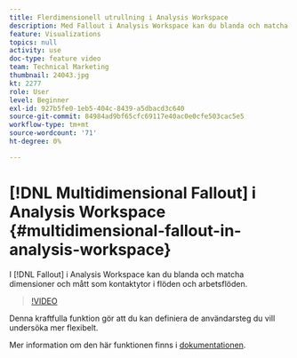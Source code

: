```yaml
---
title: Flerdimensionell utrullning i Analysis Workspace
description: Med Fallout i Analysis Workspace kan du blanda och matcha mått och mätvärden som kontaktytor i flöden och arbetsflöden.
feature: Visualizations
topics: null
activity: use
doc-type: feature video
team: Technical Marketing
thumbnail: 24043.jpg
kt: 2277
role: User
level: Beginner
exl-id: 927b5fe0-1eb5-404c-8439-a5dbacd3c640
source-git-commit: 84984ad9bf65cfc69117e40ac0e0cfe503cac5e5
workflow-type: tm+mt
source-wordcount: '71'
ht-degree: 0%

---
```


# [!DNL Multidimensional Fallout] i Analysis Workspace {#multidimensional-fallout-in-analysis-workspace}

I [!DNL Fallout] i Analysis Workspace kan du blanda och matcha dimensioner och mått som kontaktytor i flöden och arbetsflöden.

>[!VIDEO](https://video.tv.adobe.com/v/24043/?quality=12&learn=on)

Denna kraftfulla funktion gör att du kan definiera de användarsteg du vill undersöka mer flexibelt.

Mer information om den här funktionen finns i [dokumentationen](https://experienceleague.adobe.com/docs/analytics/analyze/analysis-workspace/visualizations/fallout/configuring-interdimensional-fallout.html?lang=sv-SE).
